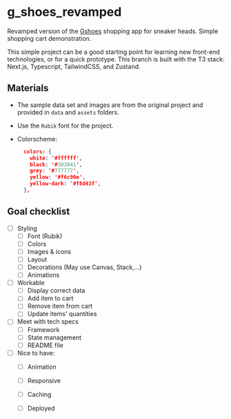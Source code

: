 # g_shoes_revamped

Revamped version of the [Gshoes](https://github.com/lonhattan007/gshoes) shopping app for sneaker heads.
Simple shopping cart demonstration.

This simple project can be a good starting point for learning new front-end technologies, or for a quick prototype.
This branch is built with the T3 stack: Next.js, Typescript, TailwindCSS, and Zustand.

## Materials

- The sample data set and images are from the original project and provided in `data` and `assets` folders.

- Use the `Rubik` font for the project.

- Colorscheme:
  ```json
    colors: {
      white: '#ffffff',
      black: '#303841',
      grey: '#777777',
      yellow: '#f6c90e',
      yellow-dark: '#f8d43f',
    },
  ```

## Goal checklist

- [ ] Styling
  - [ ] Font (Rubik)
  - [ ] Colors
  - [ ] Images & icons
  - [ ] Layout
  - [ ] Decorations (May use Canvas, Stack,...)
  - [ ] Animations
- [ ] Workable
  - [ ] Display correct data
  - [ ] Add item to cart
  - [ ] Remove item from cart
  - [ ] Update items' quantities
- [ ] Meet with tech specs
  - [ ] Framework
  - [ ] State management
  - [ ] README file
- [ ] Nice to have:
  - [ ] Animation
  - [ ] Responsive
  - [ ] Caching
  - [ ] Deployed

